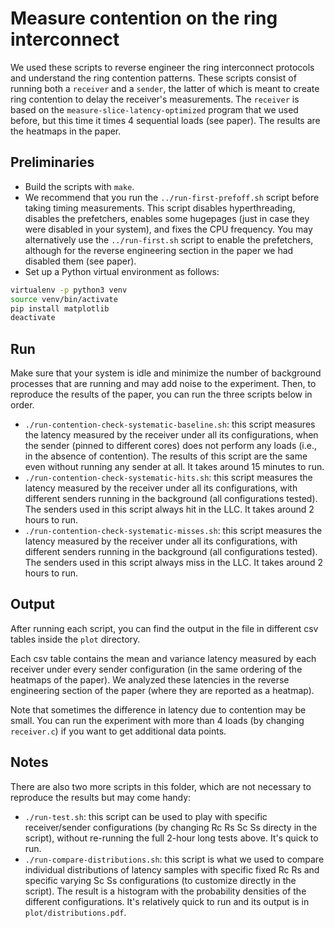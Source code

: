 # Measure contention on the ring interconnect

We used these scripts to reverse engineer the ring interconnect protocols and understand the ring contention patterns.
These scripts consist of running both a `receiver` and a `sender`, the latter of which is meant to create ring contention to delay the receiver's measurements.
The `receiver` is based on the `measure-slice-latency-optimized` program that we used before, but this time it times 4 sequential loads (see paper).
The results are the heatmaps in the paper.

## Preliminaries

- Build the scripts with `make`.
- We recommend that you run the `../run-first-prefoff.sh` script before taking timing measurements. 
This script disables hyperthreading, disables the prefetchers, enables some hugepages (just in case they were disabled in your system), and fixes the CPU frequency.
You may alternatively use the `../run-first.sh` script to enable the prefetchers, although for the reverse engineering section in the paper we had disabled them (see paper).
- Set up a Python virtual environment as follows: 
```sh
virtualenv -p python3 venv
source venv/bin/activate
pip install matplotlib
deactivate
```

## Run

Make sure that your system is idle and minimize the number of background processes that are running and may add noise to the experiment.
Then, to reproduce the results of the paper, you can run the three scripts below in order.

- `./run-contention-check-systematic-baseline.sh`: this script measures the latency measured by the receiver under all its configurations, when the sender (pinned to different cores) does not perform any loads (i.e., in the absence of contention). 
The results of this script are the same even without running any sender at all.
It takes around 15 minutes to run.
- `./run-contention-check-systematic-hits.sh`: this script measures the latency measured by the receiver under all its configurations, with different senders running in the background (all configurations tested).
The senders used in this script always hit in the LLC. 
It takes around 2 hours to run.
- `./run-contention-check-systematic-misses.sh`: this script measures the latency measured by the receiver under all its configurations, with different senders running in the background (all configurations tested).
The senders used in this script always miss in the LLC.
It takes around 2 hours to run.

## Output

After running each script, you can find the output in the file in different csv tables inside the `plot` directory.

Each csv table contains the mean and variance latency measured by each receiver under every sender configuration (in the same ordering of the heatmaps of the paper).
We analyzed these latencies in the reverse engineering section of the paper (where they are reported as a heatmap).

Note that sometimes the difference in latency due to contention may be small.
You can run the experiment with more than 4 loads (by changing `receiver.c`) if you want to get additional data points.

## Notes

There are also two more scripts in this folder, which are not necessary to reproduce the results but may come handy:

- `./run-test.sh`: this script can be used to play with specific receiver/sender configurations (by changing Rc Rs Sc Ss directy in the script), without re-running the full 2-hour long tests above.
It's quick to run.
- `./run-compare-distributions.sh`: this script is what we used to compare individual distributions of latency samples with specific fixed Rc Rs and specific varying Sc Ss configurations (to customize directly in the script). 
The result is a histogram with the probability densities of the different configurations.
It's relatively quick to run and its output is in `plot/distributions.pdf`.
